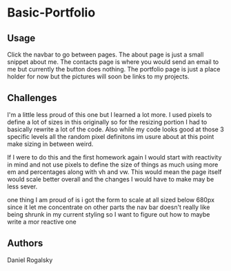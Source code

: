 # Basic-Portfolio

## Usage
Click the navbar to go between pages. The about page is just a small snippet about me. The contacts page is where you would send an email to me but currently the button does nothing. The portfolio page is just a place holder for now but the pictures will soon be links to my projects.

## Challenges
I'm a little less proud of this one but I learned a lot more. I used pixels to define a lot of sizes in this originally so for the resizing portion I had to basically rewrite a lot of the code. Also while my code looks good at those 3 specific levels all the random pixel definitons im usure about at this point make sizing in between weird.

If I were to do this and the first homework again I would start with reactivity in mind and not use pixels to define the size of things as much using more em and percentages along with vh and vw. This would mean the page itself would scale better overall and the changes I would have to make may be less sever.

one thing I am proud of is i got the form to scale at all sized below 680px since it let me concentrate on other parts
the nav bar doesn't really like being shrunk in my current styling so I want to figure out how to maybe write a mor reactive one
## Authors
Daniel Rogalsky